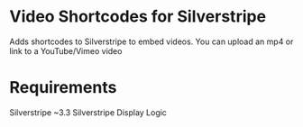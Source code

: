 # Video Shortcodes for Silverstripe
Adds shortcodes to Silverstripe to embed videos. You can upload an mp4 or link to a YouTube/Vimeo video
# Requirements
Silverstripe ~3.3
Silverstripe Display Logic
